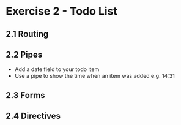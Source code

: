 # Exercise 2 - Todo List

## 2.1 Routing



## 2.2 Pipes

- Add a date field to your todo item
- Use a pipe to show the time when an item was added e.g. 14:31

## 2.3 Forms



## 2.4 Directives

